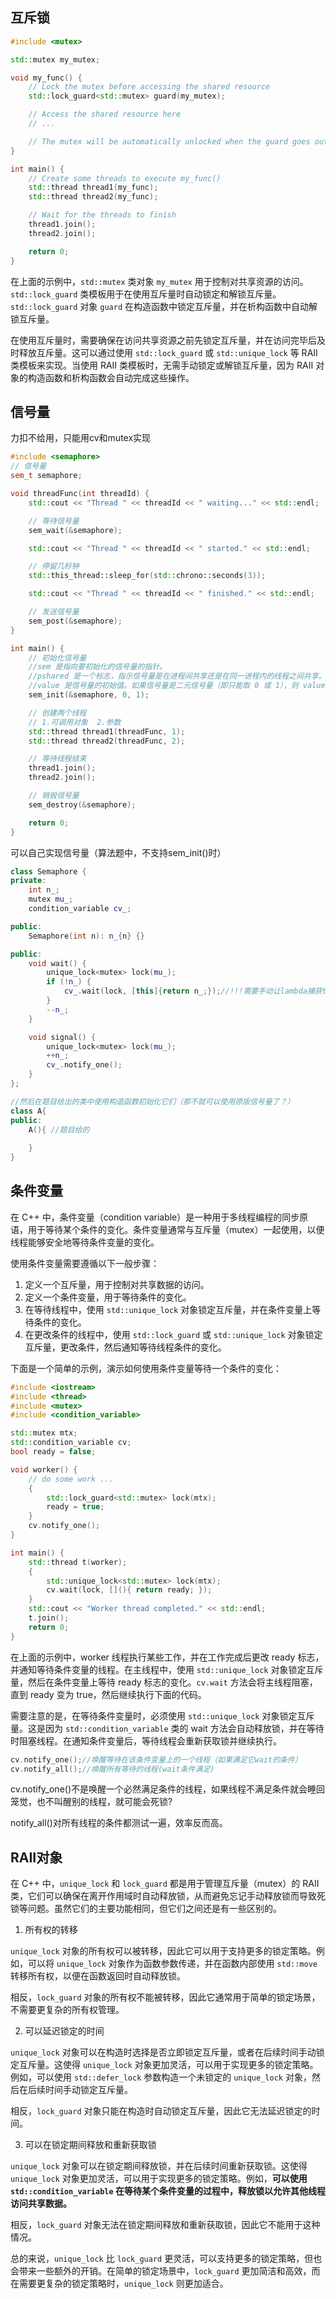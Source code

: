 ## 互斥锁

```cpp
#include <mutex>

std::mutex my_mutex;

void my_func() {
    // Lock the mutex before accessing the shared resource
    std::lock_guard<std::mutex> guard(my_mutex);

    // Access the shared resource here
    // ...

    // The mutex will be automatically unlocked when the guard goes out of scope
}

int main() {
    // Create some threads to execute my_func()
    std::thread thread1(my_func);
    std::thread thread2(my_func);

    // Wait for the threads to finish
    thread1.join();
    thread2.join();

    return 0;
}

```

在上面的示例中，`std::mutex` 类对象 `my_mutex` 用于控制对共享资源的访问。`std::lock_guard` 类模板用于在使用互斥量时自动锁定和解锁互斥量。`std::lock_guard` 对象 `guard` 在构造函数中锁定互斥量，并在析构函数中自动解锁互斥量。

在使用互斥量时，需要确保在访问共享资源之前先锁定互斥量，并在访问完毕后及时释放互斥量。这可以通过使用 `std::lock_guard` 或 `std::unique_lock` 等 RAII 类模板来实现。当使用 RAII 类模板时，无需手动锁定或解锁互斥量，因为 RAII 对象的构造函数和析构函数会自动完成这些操作。

## 信号量

力扣不给用，只能用cv和mutex实现

```cpp
#include <semaphore>
// 信号量
sem_t semaphore;

void threadFunc(int threadId) {
    std::cout << "Thread " << threadId << " waiting..." << std::endl;

    // 等待信号量
    sem_wait(&semaphore);

    std::cout << "Thread " << threadId << " started." << std::endl;

    // 停留几秒钟
    std::this_thread::sleep_for(std::chrono::seconds(3));

    std::cout << "Thread " << threadId << " finished." << std::endl;

    // 发送信号量
    sem_post(&semaphore);
}

int main() {
    // 初始化信号量
    //sem 是指向要初始化的信号量的指针。
    //pshared 是一个标志，指示信号量是在进程间共享还是在同一进程内的线程之间共享。如果 pshared 的值为 0，则信号量将在同一进程内的线程之间共享；否则，信号量将在进程之间共享。
    //value 是信号量的初始值。如果信号量是二元信号量（即只能取 0 或 1），则 value 的值应为 0 或 1；否则，value 的值应该是一个正整数。
    sem_init(&semaphore, 0, 1);

    // 创建两个线程
    // 1.可调用对象	2.参数
    std::thread thread1(threadFunc, 1);
    std::thread thread2(threadFunc, 2);

    // 等待线程结束
    thread1.join();
    thread2.join();

    // 销毁信号量
    sem_destroy(&semaphore);

    return 0;
}
```

可以自己实现信号量（算法题中，不支持sem_init()时）

```cpp
class Semaphore {
private:
    int n_;
    mutex mu_;
    condition_variable cv_;

public:
    Semaphore(int n): n_{n} {}

public:
    void wait() {
        unique_lock<mutex> lock(mu_);
        if (!n_) {
            cv_.wait(lock, [this]{return n_;});//!!!需要手动让lambda捕获this
        }
        --n_;
    }

    void signal() {
        unique_lock<mutex> lock(mu_);
        ++n_;
        cv_.notify_one();
    }
};

//然后在题目给出的类中使用构造函数初始化它们（那不就可以使用原版信号量了？）
class A{
public:
    A(){ //题目给的
        
    }
}
```



## 条件变量

在 C++ 中，条件变量（condition variable）是一种用于多线程编程的同步原语，用于等待某个条件的变化。条件变量通常与互斥量（mutex）一起使用，以便线程能够安全地等待条件变量的变化。

使用条件变量需要遵循以下一般步骤：

1. 定义一个互斥量，用于控制对共享数据的访问。
2. 定义一个条件变量，用于等待条件的变化。
3. 在等待线程中，使用 `std::unique_lock` 对象锁定互斥量，并在条件变量上等待条件的变化。
4. 在更改条件的线程中，使用 `std::lock_guard` 或 `std::unique_lock` 对象锁定互斥量，更改条件，然后通知等待线程条件的变化。

下面是一个简单的示例，演示如何使用条件变量等待一个条件的变化：

```cpp
#include <iostream>
#include <thread>
#include <mutex>
#include <condition_variable>

std::mutex mtx;
std::condition_variable cv;
bool ready = false;

void worker() {
    // do some work ...
    {
        std::lock_guard<std::mutex> lock(mtx);
        ready = true;
    }
    cv.notify_one();
}

int main() {
    std::thread t(worker);
    {
        std::unique_lock<std::mutex> lock(mtx);
        cv.wait(lock, [](){ return ready; });
    }
    std::cout << "Worker thread completed." << std::endl;
    t.join();
    return 0;
}
```

在上面的示例中，worker 线程执行某些工作，并在工作完成后更改 ready 标志，并通知等待条件变量的线程。在主线程中，使用 `std::unique_lock` 对象锁定互斥量，然后在条件变量上等待 ready 标志的变化。`cv.wait` 方法会将主线程阻塞，直到 ready 变为 true，然后继续执行下面的代码。

需要注意的是，在等待条件变量时，必须使用 `std::unique_lock` 对象锁定互斥量。这是因为 `std::condition_variable` 类的 wait 方法会自动释放锁，并在等待时阻塞线程。在通知条件变量后，等待线程会重新获取锁并继续执行。

```cpp
cv.notify_one();//唤醒等待在该条件变量上的一个线程（如果满足它wait的条件）
cv.notify_all();//唤醒所有等待的线程(wait条件满足)
```

cv.notify_one()不是唤醒一个必然满足条件的线程，如果线程不满足条件就会睡回笼觉，也不叫醒别的线程，就可能会死锁?

notify_all()对所有线程的条件都测试一遍，效率反而高。

## RAII对象

在 C++ 中，`unique_lock` 和 `lock_guard` 都是用于管理互斥量（mutex）的 RAII 类，它们可以确保在离开作用域时自动释放锁，从而避免忘记手动释放锁而导致死锁等问题。虽然它们的主要功能相同，但它们之间还是有一些区别的。

1. 所有权的转移

`unique_lock` 对象的所有权可以被转移，因此它可以用于支持更多的锁定策略。例如，可以将 `unique_lock` 对象作为函数参数传递，并在函数内部使用 `std::move` 转移所有权，以便在函数返回时自动释放锁。

相反，`lock_guard` 对象的所有权不能被转移，因此它通常用于简单的锁定场景，不需要更复杂的所有权管理。

2. 可以延迟锁定的时间

`unique_lock` 对象可以在构造时选择是否立即锁定互斥量，或者在后续时间手动锁定互斥量。这使得 `unique_lock` 对象更加灵活，可以用于实现更多的锁定策略。例如，可以使用 `std::defer_lock` 参数构造一个未锁定的 `unique_lock` 对象，然后在后续时间手动锁定互斥量。

相反，`lock_guard` 对象只能在构造时自动锁定互斥量，因此它无法延迟锁定的时间。

3. 可以在锁定期间释放和重新获取锁

`unique_lock` 对象可以在锁定期间释放锁，并在后续时间重新获取锁。这使得 `unique_lock` 对象更加灵活，可以用于实现更多的锁定策略。例如，**可以使用 `std::condition_variable` 在等待某个条件变量的过程中，释放锁以允许其他线程访问共享数据。**

相反，`lock_guard` 对象无法在锁定期间释放和重新获取锁，因此它不能用于这种情况。

总的来说，`unique_lock` 比 `lock_guard` 更灵活，可以支持更多的锁定策略，但也会带来一些额外的开销。在简单的锁定场景中，`lock_guard` 更加简洁和高效，而在需要更复杂的锁定策略时，`unique_lock` 则更加适合。